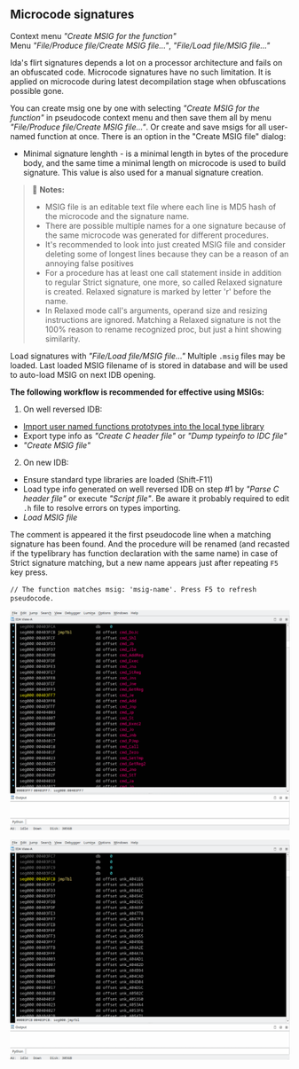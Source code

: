 ## Microcode signatures
Context menu *"Create MSIG for the function"*  
Menu *"File/Produce file/Create MSIG file..."*, *"File/Load file/MSIG file..."*

Ida's flirt signatures depends a lot on a processor architecture and fails on an obfuscated code. Microcode signatures have no such limitation. It is applied on microcode during latest decompilation stage when obfuscations possible gone.

You can create msig one by one with selecting *"Create MSIG for the function"* in pseudocode context menu and then save them all by menu *"File/Produce file/Create MSIG file..."*. 
Or create and save msigs for all user-named function at once. 
There is an option in the "Create MSIG file" dialog:
 * Minimal signature lenghth - is a minimal length in bytes of the procedure body, and the same time a minimal length on microcode is used to build signature. This value is also used for a manual signature creation.


>📝 **Notes:** 
> - MSIG file is an editable text file where each line is MD5 hash of the microcode and the signature name.
> - There are possible multiple names for a one signature because of the same microcode was generated for different procedures.
> - It's recommended to look into just created MSIG file and consider deleting some of longest lines because they can be a reason of an annoying false positives
> - For a procedure has at least one call statement inside in addition to regular Strict signature, one more, so called Relaxed signature is created. Relaxed signature is marked by letter 'r' before the name.
> - In Relaxed mode call's arguments, operand size and resizing instructions are ignored. Matching a Relaxed signature is not the 100% reason to rename recognized proc, but just a hint showing similarity.

Load signatures with *"File/Load file/MSIG file..."* Multiple `.msig` files may be loaded. Last loaded MSIG filename of is stored in database and will be used to auto-load MSIG on next IDB opening.

**The following workflow is recommended for effective using MSIGs:**
1) On well reversed IDB:
  - [Import user named functions prototypes into the local type library](doc/import_unf_types.md)
  - Export type info as *"Create C header file"* or *"Dump typeinfo to IDC file"*
  - *"Create MSIG file"*
2) On new IDB:
  - Ensure standard type libraries are loaded (Shift-F11)
  - Load type info generated on well reversed IDB on step #1 by *"Parse C header file"* or execute *"Script file"*. Be aware it probably required to edit `.h` file to resolve errors on types importing.
  - *Load MSIG file*

The comment is appeared it the first pseudocode line when a matching signature has been found. And the procedure will be renamed (and recasted if the typelibrary has function declaration with the same name) in case of Strict signature matching, but a new name appears just after repeating `F5` key press.
```
// The function matches msig: 'msig-name'. Press F5 to refresh pseudocode.
```


![Creating microcode signatures](msig-save.gif)

![Applying microcode signatures](msig-apply.gif)
